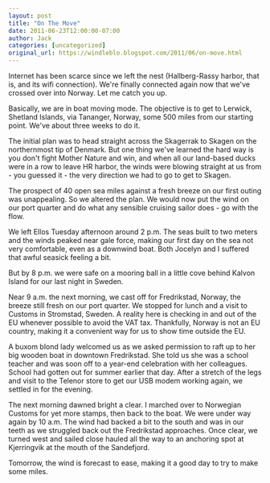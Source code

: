 ```yaml
---
layout: post
title: "On The Move"
date: 2011-06-23T12:00:00-07:00
author: Jack
categories: [uncategorized]
original_url: https://windleblo.blogspot.com/2011/06/on-move.html
---
```


Internet has been scarce since we left the nest (Hallberg-Rassy harbor, that is, and its wifi connection). We're finally connected again now that we've crossed over into Norway. Let me catch you up. 

Basically, we are in boat moving mode. The objective is to get to Lerwick, Shetland Islands, via Tananger, Norway, some 500 miles from our starting point. We've about three weeks to do it.

The initial plan was to head straight across the Skagerrak to Skagen on the northernmost tip of Denmark. But one thing we've learned the hard way is you don't fight Mother Nature and win, and when all our land-based ducks were in a row to leave HR harbor, the winds were blowing straight at us from - you guessed it - the very direction we had to go to get to Skagen.

The prospect of 40 open sea miles against a fresh breeze on our first outing was unappealing. So we altered the plan. We would now put the wind on our port quarter and do what any sensible cruising sailor does - go with the flow.

We left Ellos Tuesday afternoon around 2 p.m. The seas built to two meters and the winds peaked near gale force, making our first day on the sea not very comfortable, even as a downwind boat. Both Jocelyn and I suffered that awful seasick feeling a bit.

But by 8 p.m. we were safe on a mooring ball in a little cove behind Kalvon Island for our last night in Sweden.

Near 9 a.m. the next morning, we cast off for Fredrikstad, Norway, the breeze still fresh on our port quarter. We stopped for lunch and a visit to Customs in Stromstad, Sweden. A reality here is checking in and out of the EU whenever possible to avoid the VAT tax. Thankfully, Norway is not an EU country, making it a convenient way for us to show time outside the EU.

A buxom blond lady welcomed us as we asked permission to raft up to her big wooden boat in downtown Fredrikstad. She told us she was a school teacher and was soon off to a year-end celebration with her colleagues. School had gotten out for summer earlier that day. After a stretch of the legs and visit to the Telenor store to get our USB modem working again, we settled in for the evening.

The next morning dawned bright a clear. I marched over to Norwegian Customs for yet more stamps, then back to the boat. We were under way again by 10 a.m. The wind had backed a bit to the south and was in our teeth as we struggled back out the Fredrikstad approaches. Once clear, we turned west and sailed close hauled all the way to an anchoring spot at Kjerringvik at the mouth of the Sandefjord.

Tomorrow, the wind is forecast to ease, making it a good day to try to make some miles.